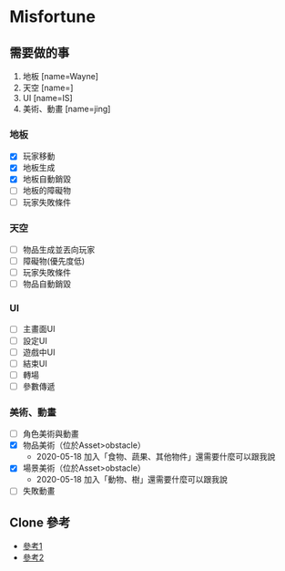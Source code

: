 # Misfortune

## 需要做的事
1. 地板 [name=Wayne]
2. 天空 [name=]
3. UI [name=IS]
4. 美術、動畫 [name=jing]

### 地板
- [x] 玩家移動
- [x] 地板生成
- [x] 地板自動銷毀
- [ ] 地板的障礙物
- [ ] 玩家失敗條件

### 天空
- [ ] 物品生成並丟向玩家
- [ ] 障礙物(優先度低)
- [ ] 玩家失敗條件
- [ ] 物品自動銷毀

### UI
- [ ] 主畫面UI
- [ ] 設定UI
- [ ] 遊戲中UI
- [ ] 結束UI
- [ ] 轉場
- [ ] 參數傳遞

### 美術、動畫
- [ ] 角色美術與動畫
- [x] 物品美術（位於Asset>obstacle）
    * 2020-05-18 加入「食物、蔬果、其他物件」還需要什麼可以跟我說
- [x] 場景美術（位於Asset>obstacle）
    * 2020-05-18 加入「動物、樹」還需要什麼可以跟我說
- [ ] 失敗動畫

## Clone 參考
* [參考1](https://github.com/github-for-unity/Unity/blob/master/docs/contributing/how-to-build.md)
* [參考2](https://stackoverflow.com/questions/23328557/how-to-get-a-project-from-github-to-unity)
